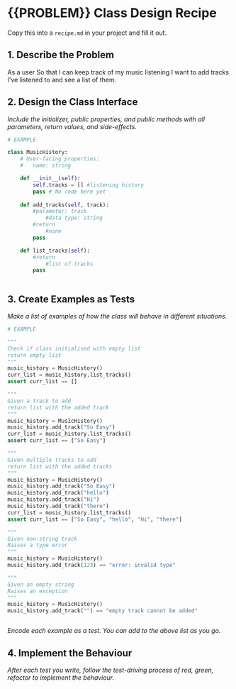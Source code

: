 # {{PROBLEM}} Class Design Recipe

Copy this into a `recipe.md` in your project and fill it out.

## 1. Describe the Problem

As a user
So that I can keep track of my music listening
I want to add tracks I've listened to and see a list of them.

## 2. Design the Class Interface

_Include the initializer, public properties, and public methods with all parameters, return values, and side-effects._

```python
# EXAMPLE

class MusicHistory:
    # User-facing properties:
    #   name: string

    def __init__(self):
        self.tracks = [] #listening history
        pass # No code here yet
    
    def add_tracks(self, track):
        #parameter: track
            #data type: string
        #return
            #none
        pass

    def list_tracks(self):
        #return
            #list of tracks
        pass
   
```

## 3. Create Examples as Tests

_Make a list of examples of how the class will behave in different situations._

``` python
# EXAMPLE

"""
Check if class initialised with empty list
return empty list
"""
music_history = MusicHistory()
curr_list = music_history.list_tracks()
assert curr_list == []

""" 
Given a track to add
return list with the added track
"""
music_history = MusicHistory()
music_history.add_track("So Easy")
curr_list = music_history.list_tracks()
assert curr_list == ["So Easy"]

""" 
Given multiple tracks to add
return list with the added tracks
"""
music_history = MusicHistory()
music_history.add_track("So Easy")
music_history.add_track("hello")
music_history.add_track("Hi")
music_history.add_track("there")
curr_list = music_history.list_tracks()
assert curr_list == ["So Easy", "hello", "Hi", "there"]

"""
Given non-string track
Raises a type error
"""
music_history = MusicHistory()
music_history.add_track(123) == "error: invalid type"

"""
Given an empty string
Raises an exception
"""
music_history = MusicHistory()
music_history.add_track("") == "empty track cannot be added"



```

_Encode each example as a test. You can add to the above list as you go._

## 4. Implement the Behaviour

_After each test you write, follow the test-driving process of red, green, refactor to implement the behaviour._

